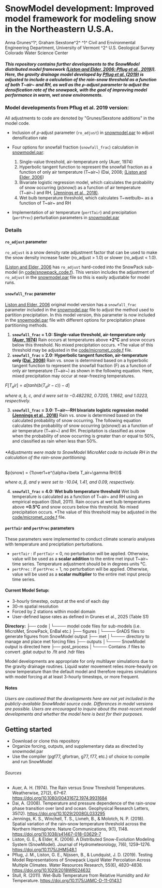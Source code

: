 # SnowModel development: Improved model framework for modeling snow in the Northeastern U.S.A.

<!-- ![combined](https://user-images.githubusercontent.com/20308427/92159459-4a1c9380-ede2-11ea-8a07-99015fa9e4a9.jpg) -->

Anna Grunes^1^, Graham Sexstone^2^
^1^ Civil and Environmental Engineering Department, University of Vermont
^2^ U.S. Geological Survey Colorado Water Science Center

##### This repository contains further developments to the SnowModel distributed model framework [(Liston and Elder, 2006; ](https://journals.ametsoc.org/view/journals/hydr/7/6/jhm548_1.xml) [Pflug et al., 2019))](https://agupubs.onlinelibrary.wiley.com/doi/abs/10.1029/2018WR024632@10.1002/(ISSN)1944-7973.SNOWEX1). Here, the gravity drainage model developed by [Pflug et al. (2019)](https://github.com/jupflug/SnowModel/tree/master) is adjusted to include a calculation of the rain-snow threshold as a function of both T~air~ and RH, as well as the $\rho$-adjust parameter to adjust the densification rate of the snowpack, with the goal of improving model performance in warm, wet snow environments. 


### Model developments from Pflug et al. 2019 version:
All adjustments to code are denoted by "Grunes/Sexstone additions" in the model code.
* Inclusion of $\rho$-adjust parameter (`ro_adjust`) in [snowmodel.par](relative_link) to adjust densification rate
* Four options for snowfall fraction (`snowfall_frac`) calculation in [snowmodel.par](relative_link): 
    1. Single-value threshold, air-temperature only (Auer, 1974)
    2. Hyperbolic tangent function to represent the snowfall fraction as a function of only air temperature (T~air~) (Dai, 2008; [(Liston and Elder, 2006](https://journals.ametsoc.org/view/journals/hydr/7/6/jhm548_1.xml))
    3. Bivariate logistic regression model, which calculates the probability of snow occurring (*p(snow)*) as a function of air temperature (T~air~) and RH, [(Jennings et al., 2018)](https://www.nature.com/articles/s41467-018-03629-7). 
    4. Wet bulb temperature threshold, which calculates T~wetbulb~ as a function of T~air~ and RH

* Implementation of air temperature (`pertTair`) and precipitation (`pertPrec`) perturbation parameters in [snowmodel.par](relative_link)


### Details
#### `ro_adjust` parameter
`ro_adjust` is a snow density rate adjustment factor that can be used to make the snow density increase faster (ro_adjust > 1.0) or slower (ro_adjust < 1.0).

[(Liston and Elder, 2006](https://journals.ametsoc.org/view/journals/hydr/7/6/jhm548_1.xml) has `ro_adjust` hard-coded into the SnowPack sub-model (in [code/snowpack_code.f](relative_link)). This version includes the adjustment of `ro_adjust` in the [snowmodel.par](relative_link) file so this is easily adjustable for model runs. 

#### `snowfall_frac` parameter
[Liston and Elder, 2006](https://journals.ametsoc.org/view/journals/hydr/7/6/jhm548_1.xml) original model version has a `snowfall_frac` parameter included in the [snowmodel.par](relative_link) file to adjust the method used to partition precipitation. In this model version, this parameter is now included in the [snowmodel.par](relative_link) file with different options for precipitation phase partitioning methods. 

1. **`snowfall_frac` = 1.0: Single-value threshold, air-temperature only [(Auer, 1974)](https://www.tandfonline.com/doi/abs/10.1080/00431672.1974.9931684)**
Rain occurs at temperatures above **+2&deg;C** and snow occurs below this threshold. No mixed precipitation occurs. 
    *The value of this threshold may be adjusted in the [code/micromet_code.f](relative_link) file. 
2. **`snowfall_frac` = 2.0: Hyperbolic tangent function, air-temperature only [(Dai, 2008)](https://agupubs.onlinelibrary.wiley.com/doi/full/10.1029/2008GL033295)**
Rain vs. snow is determined based on a hyperbolic tangent function to represent the snowfall fraction (F) as a function of only air temperature (T~air~) as shown in the following equation. Here, mixed precipitation may occur at near-freezing temperatures. 

$F[T_air] = a[tanh(b(T_air-c))-d]$ 

*where a, b, c, and d were set to −0.482292, 0.7205, 1.1662, and 1.0223, respectively.*

3. **`snowfall_frac` = 3.0: T~air~-RH bivariate logistic regression model [(Jennings et al., 2018)](https://www.nature.com/articles/s41467-018-03629-7)**
Rain vs. snow is determined based on the calculated probability of snow occurring. The following equation calculates the probability of snow occurring (*p(snow)*) as a function of air temperature (T~air~) and RH. Precipitation is classified as snow when the probability of snow occurring is greater than or equal to 50%, and classified as rain when less than 50%. 


###### **Adjustments were made to SnowModel MicroMet code to include RH in the calculation of the rain-snow partitioning.*

$p(snow) = {1\over1+e^(\alpha+\beta T_air+\gamma RH)}$

*where α, β, and γ were set to -10.04, 1.41, and 0.09, respectively.*


4. **`snowfall_frac` = 4.0: Wet bulb temperature threshold**
Wet bulb temperature is calculated as a function of T~air~ and RH using an empirical equation (Stull, 2011). Rain occurs at wet bulb temperatures above **+0.5&deg;C** and snow occurs below this threshold. No mixed precipitation occurs. 
    *The value of this threshold may be adjusted in the [code/micromet_code.f](relative_link) file. 

#### `pertTair` and `pertPrec` parameters
These parameters were implemented to conduct climate scenario analyses with temperature and preciptiation perturbations. 
* `pertTair` : if `pertTair` = 0, no perturbation will be applied. Otherwise, value will be used as a **scalar addition** to the entire met input T~air~ time series. Temperature adjustment should be in degrees units &deg;C. 
* `pertPrec` : if `pertPrec` = 1, no perturbation will be applied. Otherwise, value will be used as a **scalar multiplier** to the entire met input precip time series. 



#### Current Model Setup:
* 3-hourly timestep, output at the end of each day
* 30-m spatial resolution
* Forced by 2 stations within model domain
* User-defined lapse rates as defined in Grunes et al., 2025 (Table S1)

**Directory:**
├── code
│└──── model code files for sub-models (i.e. MicroMet, SnowPack, EnBal etc.)
├── figures
│└──── GrADS files to generate figures from SnowModel output
├── met
│└──── directory to manage and place met forcing files
├── outputs
│└──── SnowModel output is directed here 
├── post_process
│└────  Contains .f files to convert .gdat output to .flt and .hdr files 


Model developments are appropriate for only multilayer simulations due to the gravity drainage routines. Liquid water movement relies more-heavily on snow temperature than the default model and therefore requires simulations with model forcing at at least 3-hourly timesteps, or more frequent. 



#### Notes
*Users are cautioned that the developments here are not yet included in the publicly-available SnowModel source code. Differences in model versions are possible. Users are encouraged to inquire about the most-recent model developments and whether the model here is best for their purposes.*

## Getting started
* Download or clone this repository
* Organize forcing, outputs, and supplementary data as directed by snowmodel.par
* Use the compiler (pgf77, gfortran, g77, f77, etc.) of choice to compile and run SnowModel 

###### Sources
* Auer, A. H. (1974). The Rain versus Snow Threshold Temperatures. Weatherwise, 27(2), 67–67. https://doi.org/10.1080/00431672.1974.9931684
* Dai, A. (2008). Temperature and pressure dependence of the rain-snow phase transition over land and ocean. Geophysical Research Letters, 35(12). https://doi.org/10.1029/2008GL033295
* Jennings, K. S., Winchell, T. S., Livneh, B., & Molotch, N. P. (2018). Spatial variation of the rain–snow temperature threshold across the Northern Hemisphere. Nature Communications, 9(1), 1148. https://doi.org/10.1038/s41467-018-03629-7
* Liston, G. E., & Elder, K. (2006). A Distributed Snow-Evolution Modeling System (SnowModel). Journal of Hydrometeorology, 7(6), 1259–1276. https://doi.org/10.1175/JHM548.1
* Pflug, J. M., Liston, G. E., Nijssen, B., & Lundquist, J. D. (2019). Testing Model Representations of Snowpack Liquid Water Percolation Across Multiple Climates. Water Resources Research, 55(6), 4820–4838. https://doi.org/10.1029/2018WR024632
* Stull, R. (2011). Wet-Bulb Temperature from Relative Humidity and Air Temperature. https://doi.org/10.1175/JAMC-D-11-0143.1



